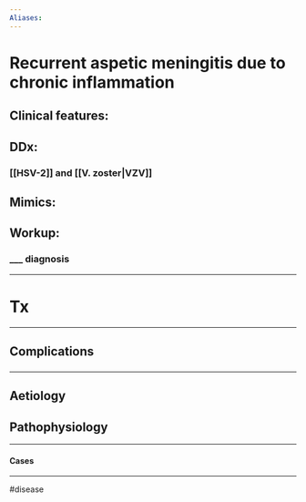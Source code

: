 ```yaml
---
Aliases:
---
```

# Recurrent aspetic meningitis due to chronic inflammation
## Clinical features:
###
## DDx:
### [[HSV-2]] and [[V. zoster|VZV]]
## Mimics:
###
## Workup:
### ___ diagnosis
---
# Tx

---
## Complications
###

---
## Aetiology
## Pathophysiology

---
#### Cases


---
#disease 